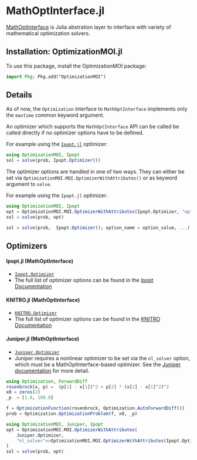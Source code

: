 # MathOptInterface.jl

[MathOptInterface](https://github.com/jump-dev/MathOptInterface.jl) is Julia
abstration layer to interface with variety of mathematical optimization solvers.

## Installation: OptimizationMOI.jl

To use this package, install the OptimizationMOI package:

```julia
import Pkg; Pkg.add("OptimizationMOI")
```

## Details

As of now, the `Optimization` interface to `MathOptInterface` implements only
the `maxtime` common keyword argument. 

An optimizer which supports the `MathOptInterface` API can be called be called
directly if no optimizer options have to be defined. 
    
For example using the [`Ipopt.jl`](https://github.com/jump-dev/Ipopt.jl)
optimizer:


```julia
using OptimizationMOI, Ipopt
sol = solve(prob, Ipopt.Optimizer())
```

The optimizer options are handled in one of two ways. They can either be set via
`OptimizationMOI.MOI.OptimizerWithAttributes()` or as keyword argument to `solve`. 

For example using the `Ipopt.jl` optimizer:

```julia
using OptimizationMOI, Ipopt
opt = OptimizationMOI.MOI.OptimizerWithAttributes(Ipopt.Optimizer, "option_name" => option_value, ...)
sol = solve(prob, opt)

sol = solve(prob,  Ipopt.Optimizer(); option_name = option_value, ...)
```

## Optimizers

#### Ipopt.jl (MathOptInterface)

- [`Ipopt.Optimizer`](https://github.com/jump-dev/Ipopt.jl)
- The full list of optimizer options can be found in the [Ipopt Documentation](https://coin-or.github.io/Ipopt/OPTIONS.html#OPTIONS_REF)

#### KNITRO.jl (MathOptInterface)

- [`KNITRO.Optimizer`](https://github.com/jump-dev/KNITRO.jl)
- The full list of optimizer options can be found in the [KNITRO Documentation](https://www.artelys.com/docs/knitro//3_referenceManual/callableLibraryAPI.html)

#### Juniper.jl (MathOptInterface)

- [`Juniper.Optimizer`](https://github.com/lanl-ansi/Juniper.jl)
- Juniper requires a nonlinear optimizer to be set via the `nl_solver` option,
  which must be a MathOptInterface-based optimizer. See the
  [Juniper documentation](https://github.com/lanl-ansi/Juniper.jl) for more
  detail.

```julia
using Optimization, ForwardDiff
rosenbrock(x, p) =  (p[1] - x[1])^2 + p[2] * (x[2] - x[1]^2)^2
x0 = zeros(2)
_p  = [1.0, 100.0]

f = OptimizationFunction(rosenbrock, Optimization.AutoForwardDiff())
prob = Optimization.OptimizationProblem(f, x0, _p)

using OptimizationMOI, Juniper, Ipopt
opt = OptimizationMOI.MOI.OptimizerWithAttributes(
    Juniper.Optimizer,
    "nl_solver"=>OptimizationMOI.MOI.OptimizerWithAttributes(Ipopt.Optimizer, "print_level"=>0),
)
sol = solve(prob, opt)
```
